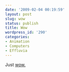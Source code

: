 ```yaml
---
date: '2009-02-04 00:19:59'
layout: post
slug: wow
status: publish
title: Wow
wordpress_id: '290'
categories:
- Animation
- Computers
- Effluvia
---
```


Just [wow.](http://www.cornify.com/)
